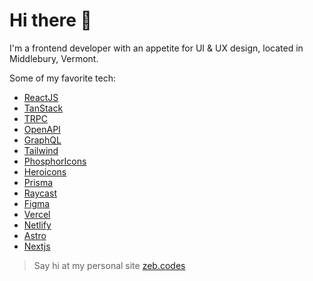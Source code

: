 # Hi there 👋

I'm a frontend developer with an appetite for UI & UX design, located in Middlebury, Vermont.

Some of my favorite tech:
- [ReactJS](https://reactjs.org/)
- [TanStack](https://tanstack.com/)
- [TRPC](https://trpc.io/)
- [OpenAPI](https://swagger.io/specification/)
- [GraphQL](https://graphql.org/)
- [Tailwind](https://tailwindcss.com/)
- [PhosphorIcons](https://phosphoricons.com/)
- [Heroicons](https://heroicons.com/) 
- [Prisma](https://www.prisma.io/)
- [Raycast](https://www.raycast.com/)
- [Figma](http://figma.com/)
- [Vercel](https://vercel.com/)
- [Netlify](https://www.netlify.com/)
- [Astro](https://astro.build/)
- [Nextjs](https://nextjs.org/)

> Say hi at my personal site [zeb.codes](https://zeb.codes) 
